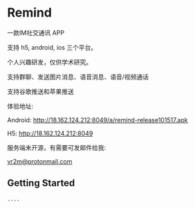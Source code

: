 # Remind

一款IM社交通讯 APP

支持 h5, android, ios 三个平台。

个人兴趣研发，仅供学术研究。

支持群聊、发送图片消息、语音消息、语音/视频通话

支持谷歌推送和苹果推送

体验地址:

Android: http://18.162.124.212:8049/a/remind-release101517.apk

H5: http://18.162.124.212:8049

服务端未开源，有需要可发邮件给我:

vr2m@protonmail.com


## Getting Started

```
....
```